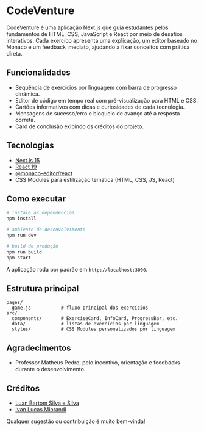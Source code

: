 ﻿# CodeVenture

CodeVenture é uma aplicação Next.js que guia estudantes pelos fundamentos de HTML, CSS, JavaScript e React por meio de desafios interativos. Cada exercíco apresenta uma explicação, um editor baseado no Monaco e um feedback imediato, ajudando a fixar conceitos com prática direta.

## Funcionalidades
- Sequência de exercícios por linguagem com barra de progresso dinâmica.
- Editor de código em tempo real com pré-visualização para HTML e CSS.
- Cartões informativos com dicas e curiosidades de cada tecnologia.
- Mensagens de sucesso/erro e bloqueio de avanço até a resposta correta.
- Card de conclusão exibindo os créditos do projeto.

## Tecnologias
- [Next.js 15](https://nextjs.org/)
- [React 19](https://react.dev/)
- [@monaco-editor/react](https://github.com/suren-atoyan/monaco-react)
- CSS Modules para estilização temática (HTML, CSS, JS, React)

## Como executar
```bash
# instale as dependências
npm install

# ambiente de desenvolvimento
npm run dev

# build de produção
npm run build
npm start
```
A aplicação roda por padrão em `http://localhost:3000`.

## Estrutura principal
```
pages/
  game.js           # fluxo principal dos exercícios
src/
  components/       # ExerciseCard, InfoCard, ProgressBar, etc.
  data/             # listas de exercícios por linguagem
  styles/           # CSS Modules personalizados por linguagem
```

## Agradecimentos
- Professor Matheus Pedro, pelo incentivo, orientação e feedbacks durante o desenvolvimento.

## Créditos
- [Luan Bartom Silva e Silva](https://github.com/luanbartom)
- [Ivan Lucas Miorandi](https://github.com/ivanlucasmiorandi)

Qualquer sugestão ou contribuição é muito bem-vinda!
